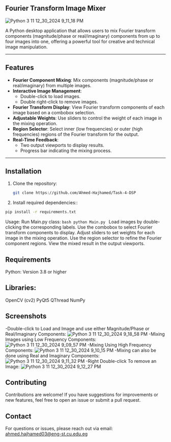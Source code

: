 ## Fourier Transform Image Mixer
![Python 3 11 12_30_2024 9_11_18 PM](https://github.com/user-attachments/assets/8b1972e3-dbb5-4b61-b948-53d254fb2543)

A Python desktop application that allows users to mix Fourier transform components (magnitude/phase or real/imaginary) components from up to four images into one, offering a powerful tool for creative and technical image manipulation.

---

## Features

- **Fourier Component Mixing**: Mix components (magnitude/phase or real/imaginary) from multiple images.
- **Interactive Image Management**:
  - Double-click to load images.
  - Double right-click to remove images.
- **Fourier Transform Display**: View Fourier transform components of each image based on a combobox selection.
- **Adjustable Weights**: Use sliders to control the weight of each image in the mixing operation.
- **Region Selector**: Select inner (low frequencies) or outer (high frequencies) regions of the Fourier transform for the output.
- **Real-Time Feedback**:
  - Two output viewports to display results.
  - Progress bar indicating the mixing process.

---

## Installation

1. Clone the repository:
   ```bash
   git clone https://github.com/Ahmed-Hajhamed/Task-4-DSP
   ```
2. Install required dependencies::
  ```bash
  pip install -r requirements.txt
  ```
Usage:
Run Main.py class:
    ```bash
    python Main.py
    ```
Load images by double-clicking the corresponding labels.
Use the combobox to select Fourier transform components to display.
Adjust sliders to set weights for each image in the mixing operation.
Use the region selector to refine the Fourier component regions.
View the mixed result in the output viewports.

## Requirements
Python: Version 3.8 or higher

## Libraries:
OpenCV (cv2)
PyQt5
QThread
NumPy

## Screenshots
-Double-click to Load and Image and use either Magnitude/Phase or Real/Imaginary Components:
![Python 3 11 12_30_2024 9_18_58 PM](https://github.com/user-attachments/assets/0119b4a4-4137-4b90-9433-b07fb30b87f6)
-Mixing Images using Low Frequency Components:
![Python 3 11 12_30_2024 9_09_57 PM](https://github.com/user-attachments/assets/ac46f140-4164-4fb5-8a8e-3702584066a0)
-Mixing Using High Frequency Components:
![Python 3 11 12_30_2024 9_10_15 PM](https://github.com/user-attachments/assets/6289be71-e8f9-4f34-a41f-aa56f51e6677)
-Mixing can also be done using Real and Imaginary Components:
![Python 3 11 12_30_2024 9_11_32 PM](https://github.com/user-attachments/assets/d129fbc7-bffd-425e-bb3d-6d305699ec27)
-Right Double-click To remove an Image:
![Python 3 11 12_30_2024 9_12_27 PM](https://github.com/user-attachments/assets/6caf66d9-d0b3-4554-b4dd-68ce99e0e5ab)

## Contributing
Contributions are welcome! If you have suggestions for improvements or new features, feel free to open an issue or submit a pull request.

## Contact
For questions or issues, please reach out via email: ahmed.hajhamed03@eng-st.cu.edu.eg
